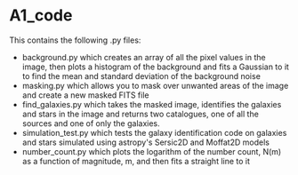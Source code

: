 # A1_code

This contains the following .py files:
- background.py which creates an array of all the pixel values in the image, then plots a histogram of the background and fits a Gaussian to it to find the mean and standard deviation of the background noise
- masking.py which allows you to mask over unwanted areas of the image and create a new masked FITS file
- find_galaxies.py which takes the masked image, identifies the galaxies and stars in the image and returns two catalogues, one of all the sources and one of only the galaxies.
- simulation_test.py which tests the galaxy identification code on galaxies and stars simulated using astropy's Sersic2D and Moffat2D models
- number_count.py which plots the logarithm of the number count, N(m) as a function of magnitude, m, and then fits a straight line to it

